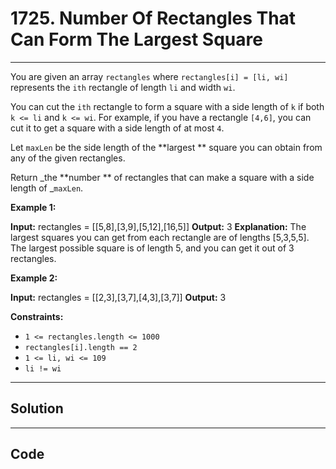 # 1725. Number Of Rectangles That Can Form The Largest Square

---

You are given an array `rectangles` where `rectangles[i] = [li, wi]` represents the `ith` rectangle of length `li` and width `wi`.

You can cut the `ith` rectangle to form a square with a side length of `k` if both `k <= li` and `k <= wi`. For example, if you have a rectangle `[4,6]`, you can cut it to get a square with a side length of at most `4`.

Let `maxLen` be the side length of the **largest ** square you can obtain from any of the given rectangles.

Return _the **number ** of rectangles that can make a square with a side length of _`maxLen`.

 

**Example 1:**


**Input:** rectangles = [[5,8],[3,9],[5,12],[16,5]]
**Output:** 3
**Explanation:** The largest squares you can get from each rectangle are of lengths [5,3,5,5].
The largest possible square is of length 5, and you can get it out of 3 rectangles.


**Example 2:**


**Input:** rectangles = [[2,3],[3,7],[4,3],[3,7]]
**Output:** 3


 

**Constraints:**

  * `1 <= rectangles.length <= 1000`
  * `rectangles[i].length == 2`
  * `1 <= li, wi <= 109`
  * `li != wi`

---

## Solution



---

## Code
```python


```